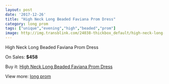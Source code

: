 ```yaml
---
layout: post
date: '2017-12-26'
title: "High Neck Long Beaded Faviana Prom Dress"
category: long prom
tags: ["unique","evening","high","beaded","prom"]
image: http://img.transblink.com/24038-thickbox_default/high-neck-long-beaded-faviana-prom-dress.jpg
---
```

High Neck Long Beaded Faviana Prom Dress

On Sales: **$458**
<a href="https://www.transblink.com/en/long-prom/7621-high-neck-long-beaded-faviana-prom-dress.html"><amp-img layout="responsive" width="600" height="600" src="//img.transblink.com/24038-thickbox_default/high-neck-long-beaded-faviana-prom-dress.jpg" alt="High Neck Long Beaded Faviana Prom Dress 0" /></a>
<a href="https://www.transblink.com/en/long-prom/7621-high-neck-long-beaded-faviana-prom-dress.html"><amp-img layout="responsive" width="600" height="600" src="//img.transblink.com/24040-thickbox_default/high-neck-long-beaded-faviana-prom-dress.jpg" alt="High Neck Long Beaded Faviana Prom Dress 1" /></a>
<a href="https://www.transblink.com/en/long-prom/7621-high-neck-long-beaded-faviana-prom-dress.html"><amp-img layout="responsive" width="600" height="600" src="//img.transblink.com/24039-thickbox_default/high-neck-long-beaded-faviana-prom-dress.jpg" alt="High Neck Long Beaded Faviana Prom Dress 2" /></a>

Buy it: [High Neck Long Beaded Faviana Prom Dress](https://www.transblink.com/en/long-prom/7621-high-neck-long-beaded-faviana-prom-dress.html "High Neck Long Beaded Faviana Prom Dress")

View more: [long prom](https://www.transblink.com/en/58-long-prom "long prom")